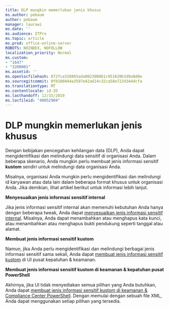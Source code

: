 ```yaml
---
title: DLP mungkin memerlukan jenis khusus
ms.author: pebaum
author: pebaum
manager: laurawi
ms.date: ''
ms.audience: ITPro
ms.topic: article
ms.prod: office-online-server
ROBOTS: NOINDEX, NOFOLLOW
localization_priority: Normal
ms.custom:
- "1647"
- "3200001"
ms.assetid: ''
ms.openlocfilehash: 872fca326065ada002300061c951620b3d9a8d0e
ms.sourcegitcommit: 0f0186044a3597e42ad14c32ca58e7224344dcfa
ms.translationtype: MT
ms.contentlocale: id-ID
ms.lasthandoff: 12/15/2019
ms.locfileid: "40052904"
---
```

# <a name="dlp-might-need-a-custom-type"></a>DLP mungkin memerlukan jenis khusus

Dengan kebijakan pencegahan kehilangan data (DLP), Anda dapat mengidentifikasi dan melindungi data sensitif di organisasi Anda. Dalam beberapa skenario, Anda mungkin perlu membuat jenis informasi sensitif **kustom** sendiri untuk melindungi data organisasi Anda.

Misalnya, organisasi Anda mungkin perlu mengidentifikasi dan melindungi id karyawan atau data lain dalam beberapa format khusus untuk organisasi Anda. Jika demikian, lihat artikel berikut untuk informasi lebih lanjut.
  
 **Menyesuaikan jenis informasi sensitif internal**
  
Jika jenis informasi sensitif internal akan memenuhi kebutuhan Anda hanya dengan beberapa tweak, Anda dapat [menyesuaikan jenis informasi sensitif internal](https://docs.microsoft.com/office365/securitycompliance/customize-a-built-in-sensitive-information-type). Misalnya, Anda dapat menambahkan atau menghapus kata kunci, atau menambahkan atau menghapus bukti pendukung seperti tanggal atau alamat.
  
 **Membuat jenis informasi sensitif kustom**
  
Namun, jika Anda perlu mengidentifikasi dan melindungi berbagai jenis informasi sensitif sama sekali, Anda dapat [membuat jenis informasi sensitif kustom](https://docs.microsoft.com/office365/securitycompliance/create-a-custom-sensitive-information-type) di UI pusat kepatuhan & keamanan.
  
**Membuat jenis informasi sensitif kustom di keamanan & kepatuhan pusat PowerShell**

Akhirnya, jika UI tidak menyediakan semua pilihan yang Anda butuhkan, Anda dapat [membuat jenis informasi sensitif kustom di keamanan & Compliance Center PowerShell](https://docs.microsoft.com/office365/securitycompliance/create-a-custom-sensitive-information-type-in-scc-powershell). Dengan memulai dengan sebuah file XML, Anda dapat menggunakan setiap pilihan yang tersedia.
